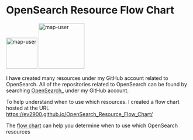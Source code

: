 # OpenSearch Resource Flow Chart

 <img width="85" alt="map-user" src="https://img.shields.io/badge/views-610-green"> <img width="125" alt="map-user" src="https://img.shields.io/badge/unique visits-246-green">

I have created many resources under my GitHub account related to OpenSearch. All of the repositories related to OpenSearch can be found by searching [OpenSearch_](https://github.com/ev2900?tab=repositories&q=OpenSearch_&type=&language=&sort=) under my GitHub account.

To help understand when to use which resources. I created a flow chart hosted at the URL https://ev2900.github.io/OpenSearch_Resource_Flow_Chart/

The [flow chart](https://ev2900.github.io/OpenSearch_Resource_Flow_Chart/) can help you determine when to use which OpenSearch resources
